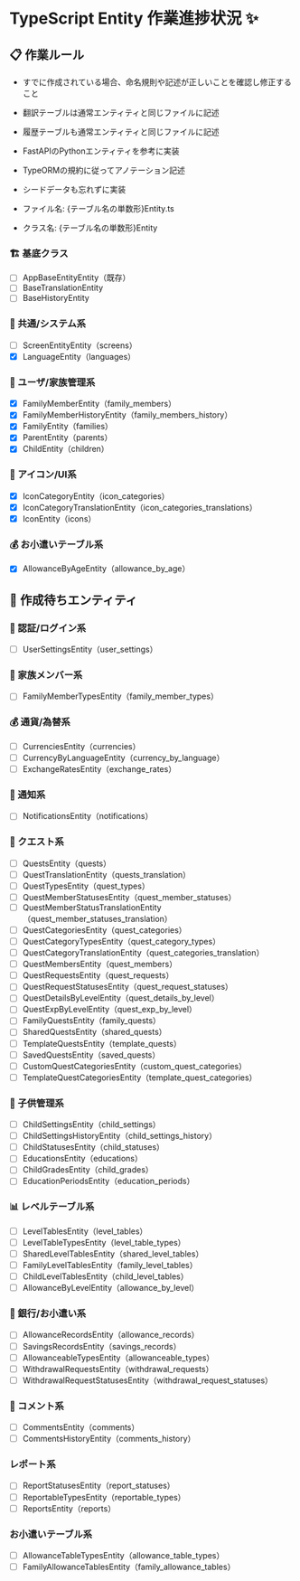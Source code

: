 # TypeScript Entity 作業進捗状況 ✨


## 📋 作業ルール
- すでに作成されている場合、命名規則や記述が正しいことを確認し修正すること

- 翻訳テーブルは通常エンティティと同じファイルに記述
- 履歴テーブルも通常エンティティと同じファイルに記述
- FastAPIのPythonエンティティを参考に実装
- TypeORMの規約に従ってアノテーション記述
- シードデータも忘れずに実装
- ファイル名: {テーブル名の単数形}Entity.ts
- クラス名: {テーブル名の単数形}Entity



### 🏗️ 基底クラス
- [ ] AppBaseEntityEntity（既存）
- [ ] BaseTranslationEntity
- [ ] BaseHistoryEntity

### 🔧 共通/システム系
- [ ] ScreenEntityEntity（screens）
- [x] LanguageEntity（languages）

### 👥 ユーザ/家族管理系
- [x] FamilyMemberEntity（family_members）
- [x] FamilyMemberHistoryEntity（family_members_history）
- [x] FamilyEntity（families）
- [x] ParentEntity（parents）
- [x] ChildEntity（children）

### 🎨 アイコン/UI系
- [x] IconCategoryEntity（icon_categories）
- [x] IconCategoryTranslationEntity（icon_categories_translations）
- [x] IconEntity（icons）

### 💰 お小遣いテーブル系
- [x] AllowanceByAgeEntity（allowance_by_age）

## 📝 作成待ちエンティティ

### 🔗 認証/ログイン系
- [ ] UserSettingsEntity（user_settings）

### 👥 家族メンバー系
- [ ] FamilyMemberTypesEntity（family_member_types）

### 💰 通貨/為替系
- [ ] CurrenciesEntity（currencies）
- [ ] CurrencyByLanguageEntity（currency_by_language）
- [ ] ExchangeRatesEntity（exchange_rates）

### 🔄 通知系
- [ ] NotificationsEntity（notifications）

### 🎯 クエスト系
- [ ] QuestsEntity（quests）
- [ ] QuestTranslationEntity（quests_translation）
- [ ] QuestTypesEntity（quest_types）
- [ ] QuestMemberStatusesEntity（quest_member_statuses）
- [ ] QuestMemberStatusTranslationEntity（quest_member_statuses_translation）
- [ ] QuestCategoriesEntity（quest_categories）
- [ ] QuestCategoryTypesEntity（quest_category_types）
- [ ] QuestCategoryTranslationEntity（quest_categories_translation）
- [ ] QuestMembersEntity（quest_members）
- [ ] QuestRequestsEntity（quest_requests）
- [ ] QuestRequestStatusesEntity（quest_request_statuses）
- [ ] QuestDetailsByLevelEntity（quest_details_by_level）
- [ ] QuestExpByLevelEntity（quest_exp_by_level）
- [ ] FamilyQuestsEntity（family_quests）
- [ ] SharedQuestsEntity（shared_quests）
- [ ] TemplateQuestsEntity（template_quests）
- [ ] SavedQuestsEntity（saved_quests）
- [ ] CustomQuestCategoriesEntity（custom_quest_categories）
- [ ] TemplateQuestCategoriesEntity（template_quest_categories）

### 👶 子供管理系
- [ ] ChildSettingsEntity（child_settings）
- [ ] ChildSettingsHistoryEntity（child_settings_history）
- [ ] ChildStatusesEntity（child_statuses）
- [ ] EducationsEntity（educations）
- [ ] ChildGradesEntity（child_grades）
- [ ] EducationPeriodsEntity（education_periods）

### 📊 レベルテーブル系
- [ ] LevelTablesEntity（level_tables）
- [ ] LevelTableTypesEntity（level_table_types）
- [ ] SharedLevelTablesEntity（shared_level_tables）
- [ ] FamilyLevelTablesEntity（family_level_tables）
- [ ] ChildLevelTablesEntity（child_level_tables）
- [ ] AllowanceByLevelEntity（allowance_by_level）

### 🏦 銀行/お小遣い系
- [ ] AllowanceRecordsEntity（allowance_records）
- [ ] SavingsRecordsEntity（savings_records）
- [ ] AllowanceableTypesEntity（allowanceable_types）
- [ ] WithdrawalRequestsEntity（withdrawal_requests）
- [ ] WithdrawalRequestStatusesEntity（withdrawal_request_statuses）

### 💬 コメント系
- [ ] CommentsEntity（comments）
- [ ] CommentsHistoryEntity（comments_history）

###  レポート系
- [ ] ReportStatusesEntity（report_statuses）
- [ ] ReportableTypesEntity（reportable_types）
- [ ] ReportsEntity（reports）

###  お小遣いテーブル系
- [ ] AllowanceTableTypesEntity（allowance_table_types）
- [ ] FamilyAllowanceTablesEntity（family_allowance_tables）
